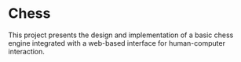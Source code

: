 # Chess
This project presents the design and implementation of a basic chess engine integrated with a web-based  interface for human-computer interaction. 

